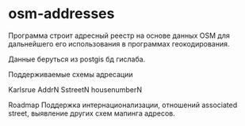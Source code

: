 osm-addresses
=============
Программа строит адресный реестр на основе данных OSM для дальнейшего его использования в программах геокодирования.

Данные беруться из postgis бд гислаба.

Поддерживаемые схемы адресации

Karlsrue
AddrN
SstreetN
housenumberN

Roadmap
Поддержка интернационализации, отношений associated street, выявление других схем мапинга адресов.
